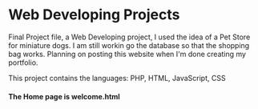 # Web Developing Projects

Final Project file, a Web Developing project, I used the idea of a Pet Store for miniature dogs. I am still workin go the database so that the shopping bag works. Planning on posting this website when I'm done creating my portfolio. 


This project contains the languages:
PHP, HTML, JavaScript, CSS

<h4> The Home page is welcome.html</h4>



